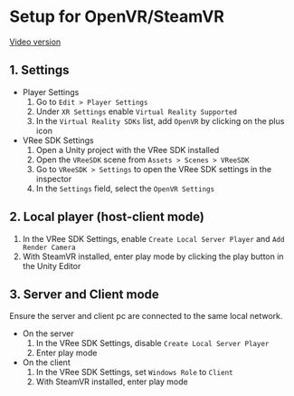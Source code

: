 # Setup for OpenVR/SteamVR

[Video version](https://www.youtube.com/watch?v=n6IlzNkGBnw)

## 1. Settings

- Player Settings
  1. Go to `Edit > Player Settings`
  1. Under `XR Settings` enable `Virtual Reality Supported`
  1. In the `Virtual Reality SDKs` list, add `OpenVR` by clicking on the plus icon
- VRee SDK Settings
  1. Open a Unity project with the VRee SDK installed
  1. Open the `VReeSDK` scene from `Assets > Scenes > VReeSDK`
  1. Go to `VReeSDK > Settings` to open the VRee SDK settings in the inspector
  1. In the `Settings` field, select the `OpenVR Settings`

## 2. Local player (host-client mode)

1. In the VRee SDK Settings, enable `Create Local Server Player` and `Add Render Camera`
1. With SteamVR installed, enter play mode by clicking the play button in the Unity Editor

## 3. Server and Client mode

Ensure the server and client pc are connected to the same local network.

- On the server
  1. In the VRee SDK Settings, disable `Create Local Server Player`
  2. Enter play mode
- On the client
  1. In the VRee SDK Settings, set `Windows Role` to `Client`
  1. With SteamVR installed, enter play mode

